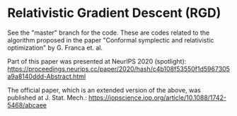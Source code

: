# Relativistic Gradient Descent (RGD)

See the "master" branch for the code. These are codes related to the algorithm proposed in the paper "Conformal symplectic and relativistic optimization" by G. Franca et. al.

Part of this paper was presented at NeurIPS 2020 (spotlight):
https://proceedings.neurips.cc/paper/2020/hash/c4b108f53550f1d5967305a9a8140ddd-Abstract.html

The official paper, which is an extended version of the above, was published at J. Stat. Mech.: https://iopscience.iop.org/article/10.1088/1742-5468/abcaee

